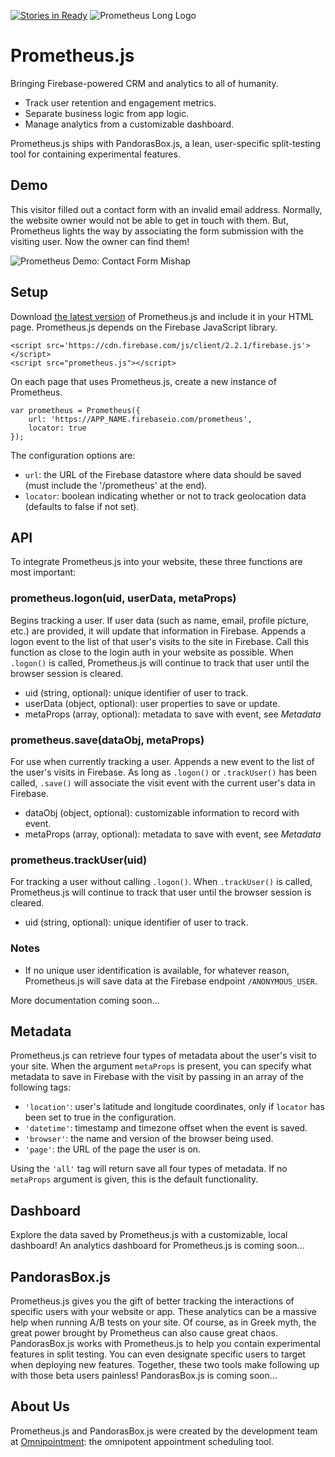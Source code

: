 [![Stories in Ready](https://badge.waffle.io/vingkan/prometheus.png?label=ready&title=Ready)](https://waffle.io/vingkan/prometheus)
![Prometheus Long Logo](http://vingkan.github.io/prometheus/img/long-logo.png)

# Prometheus.js
Bringing Firebase-powered CRM and analytics to all of humanity.

+ Track user retention and engagement metrics.
+ Separate business logic from app logic.
+ Manage analytics from a customizable dashboard.

Prometheus.js ships with PandorasBox.js, a lean, user-specific split-testing tool for containing experimental features.

## Demo
This visitor filled out a contact form with an invalid email address. Normally, the website owner would not be able to get in touch with them. But, Prometheus lights the way by associating the form submission with the visiting user. Now the owner can find them!

![Prometheus Demo: Contact Form Mishap](http://vingkan.github.io/prometheus/img/demo.gif)

## Setup
Download [the latest version](http://vingkan.github.io/prometheus/prometheus.js) of Prometheus.js and include it in your HTML page. Prometheus.js depends on the Firebase JavaScript library.

```
<script src='https://cdn.firebase.com/js/client/2.2.1/firebase.js'></script>
<script src="prometheus.js"></script>
```
On each page that uses Prometheus.js, create a new instance of Prometheus.
```
var prometheus = Prometheus({
	url: 'https://APP_NAME.firebaseio.com/prometheus',
	locator: true
});
```
The configuration options are:
+ `url`: the URL of the Firebase datastore where data should be saved (must include the '/prometheus' at the end).
+ `locator`: boolean indicating whether or not to track geolocation data (defaults to false if not set).

## API
To integrate Prometheus.js into your website, these three functions are most important:

### prometheus.logon(uid, userData, metaProps)
Begins tracking a user. If user data (such as name, email, profile picture, etc.) are provided, it will update that information in Firebase. Appends a logon event to the list of that user's visits to the site in Firebase. Call this function as close to the login auth in your website as possible. When `.logon()` is called, Prometheus.js will continue to track that user until the browser session is cleared.
+ uid (string, optional): unique identifier of user to track.
+ userData (object, optional): user properties to save or update.
+ metaProps (array, optional): metadata to save with event, see *Metadata*

### prometheus.save(dataObj, metaProps)
For use when currently tracking a user. Appends a new event to the list of the user's visits in Firebase. As long as `.logon()` or `.trackUser()` has been called, `.save()` will associate the visit event with the current user's data in Firebase.
+ dataObj (object, optional): customizable information to record with event.
+ metaProps (array, optional): metadata to save with event, see *Metadata*

### prometheus.trackUser(uid)
For tracking a user without calling `.logon()`. When `.trackUser()` is called, Prometheus.js will continue to track that user until the browser session is cleared.
+ uid (string, optional): unique identifier of user to track.

### Notes
+ If no unique user identification is available, for whatever reason, Prometheus.js will save data at the Firebase endpoint `/ANONYMOUS_USER`.

More documentation coming soon...

## Metadata
Prometheus.js can retrieve four types of metadata about the user's visit to your site. When the argument `metaProps` is present, you can specify what metadata to save in Firebase with the visit by passing in an array of the following tags:
+ `'location'`: user's latitude and longitude coordinates, only if `locator` has been set to true in the configuration.
+ `'datetime'`: timestamp and timezone offset when the event is saved.
+ `'browser'`: the name and version of the browser being used.
+ `'page'`: the URL of the page the user is on.

Using the `'all'` tag will return save all four types of metadata. If no `metaProps` argument is given, this is the default functionality.

## Dashboard
Explore the data saved by Prometheus.js with a customizable, local dashboard! An analytics dashboard for Prometheus.js is coming soon...

## PandorasBox.js
Prometheus.js gives you the gift of better tracking the interactions of specific users with your website or app. These analytics can be a massive help when running A/B tests on your site. Of course, as in Greek myth, the great power brought by Prometheus can also cause great chaos.
PandorasBox.js works with Prometheus.js to help you contain experimental features in split testing. You can even designate specific users to target when deploying new features. Together, these two tools make following up with those beta users painless!
PandorasBox.js is coming soon...

## About Us
Prometheus.js and PandorasBox.js were created by the development team at [Omnipointment](https://www.omnipointment.com/): the omnipotent appointment scheduling tool.
